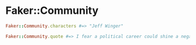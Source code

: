 # Faker::Community

```ruby
Faker::Community.characters #=> "Jeff Winger"

Faker::Community.quote #=> I fear a political career could shine a negative light on my drug dealing."
```
